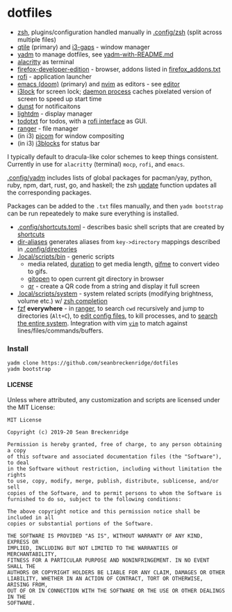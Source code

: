 # dotfiles

- [zsh](http://zsh.sourceforge.net/), plugins/configuration handled manually in [.config/zsh](.config/zsh) (split across multiple files)
- [qtile](https://github.com/qtile?type=source) (primary) and [i3-gaps](https://github.com/Airblader/i3) - window manager
- [yadm](https://yadm.io) to manage dotfiles, see [yadm-with-README.md](.config/yadm/yadm-with-README.md)
- [alacritty](https://github.com/alacritty/alacritty) as terminal 
- [firefox-developer-edition](https://www.archlinux.org/packages/community/x86_64/firefox-developer-edition/) - browser, addons listed in [firefox_addons.txt](./local/share/firefox_addons.txt)
- [rofi](https://github.com/davatorium/rofi) - application launcher
- [emacs (doom)](https://github.com/hlissner/doom-emacs) (primary) and
  [nvim](https://neovim.io/) as editors - see [editor](.local/scripts/system/editor)
- [i3lock](https://i3wm.org/i3lock/) for screen lock; [daemon process](.local/scripts/system/lock_screen) caches pixelated version of screen to speed up start time
- [dunst](https://dunst-project.org/) for notificaitons
- [lightdm](https://wiki.archlinux.org/index.php/LightDM) - display manager
- [todotxt](http://todotxt.org/) for todos, with a [rofi interface](.config/i3blocks/blocks/todo) as GUI.
- [ranger](https://github.com/ranger/ranger) - file manager
- (in i3) [picom](https://github.com/yshui/picom) for window compositing
- (in i3) [i3blocks](https://github.com/vivien/i3blocks) for status bar

I typically default to dracula-like color schemes to keep things consistent. Currently in use for `alacritty` (terminal) `mocp`, `rofi`, and `emacs`.

[.config/yadm](.config/yadm) includes lists of global packages for pacman/yay, python, ruby, npm, dart, rust, go, and haskell; the zsh [update](.config/zsh/functions/update) function updates all the corresponding packages.

Packages can be added to the `.txt` files manually, and then `yadm bootstrap` can be run repeatedely to make sure everything is installed.

- [.config/shortcuts.toml](.config/shortcuts.toml) - describes basic shell scripts that are created by [shortcuts](https://github.com/seanbreckenridge/shortcuts)
- [dir-aliases](.local/scripts/system/dir-aliases) generates aliases from `key->directory` mappings described in [.config/directories](.config/directories)
- [.local/scripts/bin](.local/scripts/bin) - generic scripts
    - media related, [duration](.local/scripts/bin/duration) to get media length, [gifme](.local/scripts/bin/gifme) to convert video to gifs.
    - [gitopen](.local/scripts/bin/gitopen) to open current git directory in browser
    - [qr](.local/scripts/bin/qr) - create a QR code from a string and display it full screen
- [.local/scripts/system](.local/scripts/system) - system related scripts (modifying brightness, volume etc.) w/ [zsh completion](.config/zsh/completions)
- [fzf](https://github.com/junegunn/fzf) **everywhere** - in [ranger](https://github.com/seanbreckenridge/dotfiles/blob/f5d82fffc43ff46fbbe98a7bc3bdaa1a277ddc9e/.config/ranger/commands.py#L15-L45), to search `cwd` recursively and jump to directories (`Alt+C`), to [edit config files](https://github.com/seanbreckenridge/dotfiles/blob/f5d82fffc43ff46fbbe98a7bc3bdaa1a277ddc9e/.config/shortcuts.toml#L7-L15), to kill processes, and to [search the entire system](https://github.com/seanbreckenridge/dotfiles/blob/master/.config/zsh/functions/flocate). Integration with vim [`vim`](.config/nvim/init.vim) to match against lines/files/commands/buffers.

### Install

    yadm clone https://github.com/seanbreckenridge/dotfiles
    yadm bootstrap

#### LICENSE

Unless where attributed, any customization and scripts are licensed under the MIT License:

```
MIT License

Copyright (c) 2019-20 Sean Breckenridge

Permission is hereby granted, free of charge, to any person obtaining a copy
of this software and associated documentation files (the "Software"), to deal
in the Software without restriction, including without limitation the rights
to use, copy, modify, merge, publish, distribute, sublicense, and/or sell
copies of the Software, and to permit persons to whom the Software is
furnished to do so, subject to the following conditions:

The above copyright notice and this permission notice shall be included in all
copies or substantial portions of the Software.

THE SOFTWARE IS PROVIDED "AS IS", WITHOUT WARRANTY OF ANY KIND, EXPRESS OR
IMPLIED, INCLUDING BUT NOT LIMITED TO THE WARRANTIES OF MERCHANTABILITY,
FITNESS FOR A PARTICULAR PURPOSE AND NONINFRINGEMENT. IN NO EVENT SHALL THE
AUTHORS OR COPYRIGHT HOLDERS BE LIABLE FOR ANY CLAIM, DAMAGES OR OTHER
LIABILITY, WHETHER IN AN ACTION OF CONTRACT, TORT OR OTHERWISE, ARISING FROM,
OUT OF OR IN CONNECTION WITH THE SOFTWARE OR THE USE OR OTHER DEALINGS IN THE
SOFTWARE.
```

